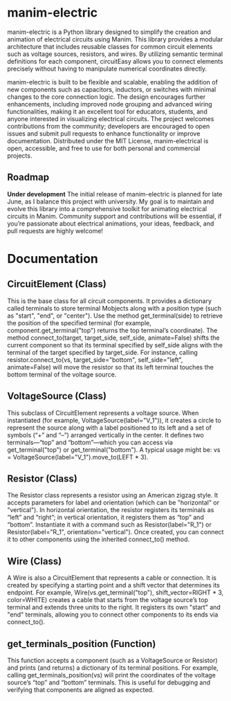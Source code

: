 # manim-electric
manim-electric is a Python library designed to simplify the creation and animation of electrical circuits using Manim. This library provides a modular architecture that includes reusable classes for common circuit elements such as voltage sources, resistors, and wires. By utilizing semantic terminal definitions for each component, circuitEasy allows you to connect elements precisely without having to manipulate numerical coordinates directly.

manim-electric is built to be flexible and scalable, enabling the addition of new components such as capacitors, inductors, or switches with minimal changes to the core connection logic. The design encourages further enhancements, including improved node grouping and advanced wiring functionalities, making it an excellent tool for educators, students, and anyone interested in visualizing electrical circuits. The project welcomes contributions from the community; developers are encouraged to open issues and submit pull requests to enhance functionality or improve documentation. Distributed under the MIT License, manim-electrical is open, accessible, and free to use for both personal and commercial projects.

## Roadmap

**Under development**
The initial release of manim-electric is planned for late June, as I balance this project with university. My goal is to maintain and evolve this library into a comprehensive toolkit for animating electrical circuits in Manim. Community support and contributions will be essential, if you’re passionate about electrical animations, your ideas, feedback, and pull requests are highly welcome!

# Documentation

## CircuitElement (Class)

This is the base class for all circuit components. It provides a dictionary called terminals to store terminal Mobjects along with a position type (such as "start", "end", or "center"). Use the method get_terminal(side) to retrieve the position of the specified terminal (for example, component.get_terminal("top") returns the top terminal’s coordinate). The method connect_to(target, target_side, self_side, animate=False) shifts the current component so that its terminal specified by self_side aligns with the terminal of the target specified by target_side. For instance, calling resistor.connect_to(vs, target_side="bottom", self_side="left", animate=False) will move the resistor so that its left terminal touches the bottom terminal of the voltage source.

## VoltageSource (Class)

This subclass of CircuitElement represents a voltage source. When instantiated (for example, VoltageSource(label="V_1")), it creates a circle to represent the source along with a label positioned to its left and a set of symbols (“+” and “–”) arranged vertically in the center. It defines two terminals—“top” and “bottom”—which you can access via get_terminal("top") or get_terminal("bottom"). A typical usage might be: vs = VoltageSource(label="V_1").move_to(LEFT * 3).

## Resistor (Class)

The Resistor class represents a resistor using an American zigzag style. It accepts parameters for label and orientation (which can be "horizontal" or "vertical"). In horizontal orientation, the resistor registers its terminals as “left” and “right”; in vertical orientation, it registers them as “top” and “bottom”. Instantiate it with a command such as Resistor(label="R_1") or Resistor(label="R_1", orientation="vertical"). Once created, you can connect it to other components using the inherited connect_to() method.

## Wire (Class)

A Wire is also a CircuitElement that represents a cable or connection. It is created by specifying a starting point and a shift vector that determines its endpoint. For example, Wire(vs.get_terminal("top"), shift_vector=RIGHT * 3, color=WHITE) creates a cable that starts from the voltage source’s top terminal and extends three units to the right. It registers its own "start" and "end" terminals, allowing you to connect other components to its ends via connect_to().

## get_terminals_position (Function)

This function accepts a component (such as a VoltageSource or Resistor) and prints (and returns) a dictionary of its terminal positions. For example, calling get_terminals_position(vs) will print the coordinates of the voltage source’s “top” and “bottom” terminals. This is useful for debugging and verifying that components are aligned as expected.

